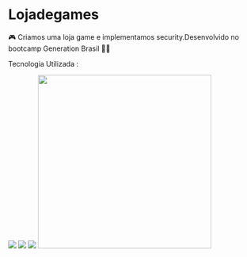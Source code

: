 # Lojadegames
🎮 Criamos uma loja game e implementamos security.Desenvolvido no bootcamp Generation Brasil 👨‍💻

 Tecnologia Utilizada :
 
 
  <img src="https://img.shields.io/badge/JavaScript-323330?style=for-the-badge&logo=javascript&logoColor=F7DF1E">
  <img src="https://img.shields.io/badge/Java-purple?style=for-the-badge&logo=java&logoColor=white">
  <img src="https://img.shields.io/badge/MySQL-00000F?style=for-the-badge&logo=mysql&logoColor=white">
  
  
   <img align='right flex-center' src="https://media.giphy.com/media/jow0htwvROxzepF0UZ/giphy.gif" width="350">
